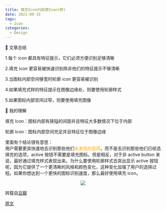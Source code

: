 ```yaml
---
title: 填充IconVS轮廓Icon(转)
date: 2021-09-15
tags:
  - Icon
categories:
  - Design
---
```


:book: 文章总结

1.每个 icon 都具有特征提示，它们必须方便识别足够清晰

2.填充 icon 更容易被快速识别除非他们的特征提示不够清晰

3.当图标内部空间够宽时轮廓 icon 更容易被识别

4.如果填充式样的特征提示在图像边缘处，则要使用轮廓样式

5.如果图标内部空间过窄，则要使用填充图像

:eyes: 我的理解

填充 Icon：图标内部有狭隘的间距并且特征大多数情况下位于内部

轮廓 Icon：图标内部空间充足并且特征位于图像边缘

里面有个结论很有意思：</br>
用户需要更具快速地去识别那些他们<font color=#ffa500 >未发现的选项</font>，而不是去识别那些他们已经选择完的选项，active 按钮不需要是填充图标。但是相反，对于非 active button 来说，最好通过填充样式表现出来。为什么要使用轮廓样式去突出显示 active 按钮呢，因为它提供了一个更清晰的风格和颜色变化，这种变化加强了用户的选择过程。如果你想达到一个更快的图标识别速度，那么最好使用填充 icon。

<div align=center>
  <img src="https://images.weserv.nl/?url=https://i.imgur.com/ahwklur.png"/>
</div>

转载自[豆瓣](https://www.douban.com/note/716445771/)

[原文](https://uxmovement.com/mobile/solid-vs-outline-icons-which-are-faster-to-recognize/)
